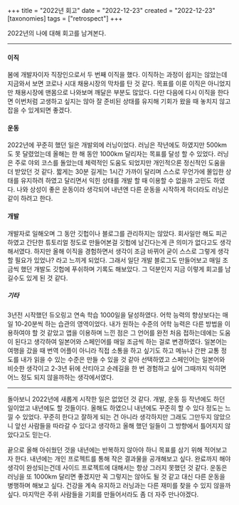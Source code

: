 +++
title = "2022년 회고"
date = "2022-12-23"
created = "2022-12-23"
[taxonomies]
tags = ["retrospect"]
+++

2022년의 나에 대해 회고를 남겨본다.
<hr>

#### 이직

봄에 개발자이자 직장인으로서 두 번째 이직을 했다. 이직하는 과정이 쉽지는 않았는데 지금와서 보면 코로나 시대 채용시장의 막차를 탄 것 같다.
목표를 이룬 이직은 아니었지만 채용시장에 맨몸으로 나와보며 깨달은 부분도 많았다.
다만 다음에 다시 이직을 한다면 이번처럼 고생하고 싶지는 않아 잘 준비된 상태를 유지해 기회가 왔을 때 놓치지 않고 잡을 수 있게되면 좋겠다.

#### 운동
2022년에 꾸준히 했던 일은 개발외에 러닝이었다. 러닝은 작년에도 하였지만 500km도 못 달렸었는데 올해는 한 해 동안 1000km 달리자는 목표를 달성 할 수 있었다. 러닝은 주로 야외 코스를 돌았는데 체력적인 도움도 되었지만 개인적으론 정신적인 도움을 더 받았던 것 같다. 짧게는 30분 길게는 1시간 가까이 달리며 스스로 무언가에 몰입한 상태를 유지하려 하였고 달리면서 익힌 상태를 개발 할 때 이용할 수 없을까 고민도 하였다. 나와 상성이 좋은 운동이라 생각되어 내년엔 다른 운동을 시작하게 하더라도 러닝은 같이 하려고 한다.

#### 개발
개발자로 일해오며 그 동안 깃헙이나 블로그를 관리하지는 않았다. 회사일만 해도 피곤하였고 간단한 튜토리얼 정도로 만들어본걸 깃헙에 남긴다는게 큰 의미가 없다고도 생각해서였다. 하지만 올해 이직을 경험하면서 생각이 조금 바뀌어 굳이 스스로 그렇게 생각할 필요가 있었나? 라고 느끼게 되었다. 그래서 일단 개발 블로그도 만들어보고 매일 조금씩 했던 개발도 깃헙에 푸쉬하며 기록도 해보았다. 그 덕분인지 지금 이렇게 회고를 남길수도 있게 된 것 같다.

##### 기타
3년전 시작했던 듀오링고 연속 학습 1000일을 달성하였다. 어학 능력의 향상보다는 매일 10-20분씩 하는 습관의 영역이었다. 내가 원하는 수준의 어학 능력은 다른 방법을 이용하여야 할 것 같았고 앱을 이용하며 느낀 점은 그 언어를 완전 처음 접하는데에는 도움이 된다고 생각하여 일본어와 스페인어를 매일 조금씩 하는 걸로 변경하였다. 일본어는 여행을 갔을 때 번역 어플이 아니라 직접 소통을 하고 싶기도 하고 메뉴나 간판 교통 정도를 내가 읽을 수 있는 수준은 만들 수 있을 것 같아 선택하였고 스페인어는 일본어와 비슷한 생각이고 2-3년 뒤에 산티아고 순례길을 한 번 경험하고 싶어 그때까지 익히면 어느 정도 되지 않을까하는 생각에서였다. 
<hr>
돌아보니 2022년에 새롭게 시작한 일은 없었던 것 같다. 개발, 운동 등 작년에도 하던 일이었고 내년에도 할 것들이다. 올해도 하였으니 내년에도 꾸준히 할 수 있다 정도는 느낄 수 있었다. 꾸준히 한다고 잘하게 되는 건 아니라 생각하지만 그래도 그만두지 않았으니 앞선 사람들을 따라갈 수 있다고 생각하고 올해 했던 일들이 그 방향에서 틀어지지 않았다고도 믿는다.

끝으로 올해 아쉬웠던 것을 내년에는 반복하지 않아야 하니 목표를 삼기 위해 적어보고자 한다.
내년에는 개인 프로젝트를 통해 작은 결과물을 공개해보고 싶다. 완료까지 해야 생각이 완성되는건데 사이드 프로젝트에 대해서는 항상 그러지 못했던 것 같다.
운동은 러닝을 또 1000km 달리면 좋겠지만 꼭 그렇지는 않아도 될 것 같고 대신 다른 운동을 병행하며 해보고 싶다. 건강을 계속 유지하고 러닝과는 다른 재미를 찾을 수 있지 않을까 싶다.
마지막은 주위 사람들을 기회를 만들어서라도 좀 더 자주 만나야겠다.